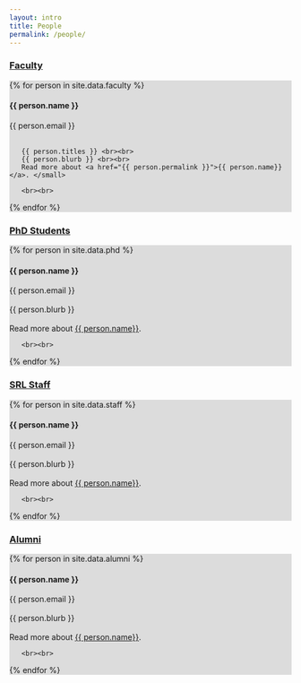 ```yaml
---
layout: intro
title: People
permalink: /people/
---
```

<style>
.background {
    background: gainsboro;
}
</style>

<div class="people-wrapper">
<h3> <a href="#" class="toggle"> Faculty </a> </h3>
  <div class="contents"> 
<div class="background">

  {% for person in site.data.faculty %}
       <h4> {{ person.name }} </h4>
        {{ person.email }} <br><br>

       {{ person.titles }} <br><br>
       {{ person.blurb }} <br><br>
       Read more about <a href="{{ person.permalink }}">{{ person.name}}</a>. </small>

       <br><br>
  {% endfor %}
  </div>

  </div>
  
<h3> <a href="#" class="toggle"> PhD Students </a> </h3>
  <div class="contents">
  <div class="background">
  {% for person in site.data.phd %}
       <h4> {{ person.name }} </h4>
       {{ person.email }} <br><br>
       {{ person.blurb }} <br><br>
       Read more about <a href="{{ person.permalink }}">{{ person.name}}</a>. </small>

       <br><br>
  {% endfor %}
  </div>
  </div>
  
<h3> <a href="#" class="toggle"> SRL Staff </a> </h3>
  <div class="contents">
<div class="background">

  {% for person in site.data.staff %}
       <h4> {{ person.name }} </h4>
       {{ person.email }} <br><br>
       {{ person.blurb }} <br><br>
       Read more about <a href="{{ person.permalink }}">{{ person.name}}</a>. </small>

       <br><br>
  {% endfor %}
  </div>
  </div>
  
<h3> <a href="#" class="toggle"> Alumni </a> </h3>
  <div class="contents">
  <div class="background">

  {% for person in site.data.alumni %}
       <h4> {{ person.name }} </h4>
       {{ person.email }} <br><br>
       {{ person.blurb }} <br><br>
       Read more about <a href="{{ person.permalink }}">{{ person.name}}</a>. </small>

       <br><br>
  {% endfor %}
  </div>
  </div>
</div>




